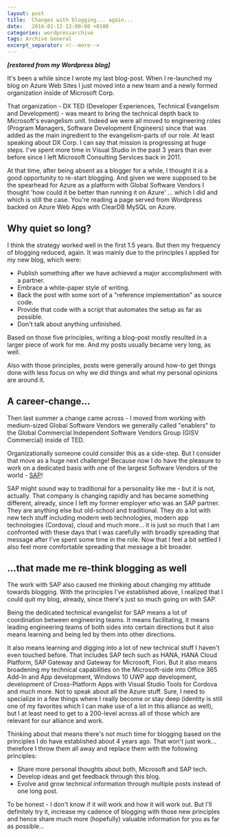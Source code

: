 ```yaml
---
layout: post
title:  Changes with blogging... again...
date:   2016-01-12 12:00:00 +0100
categories: wordpressarchive
tags: Archive General
excerpt_separator: <!--more-->
---
```


***[restored from my Wordpress blog]***

It's been a while since I wrote my last blog-post. When I re-launched my blog on Azure Web Sites I just moved into a new team and a newly formed organization inside of Microsoft Corp.

That organization - DX TED (Developer Experiences, Technical Evangelism and Development) - was meant to bring the technical depth back to Microsoft's evangelism unit. Indeed we were all moved to engineering roles (Program Managers, Software Development Engineers) since that was added as the main ingredient to the evangelism-parts of our role. At least speaking about DX Corp. I can say that mission is progressing at huge steps. I've spent more time in Visual Studio in the past 3 years than ever before since I left Microsoft Consulting Services back in 2011. 

At that time, after being absent as a blogger for a while, I thought it is a good opportunity to re-start blogging. And given we were supposed to be the spearhead for Azure as a platform with Global Software Vendors I thought 'how could it be better than running it on Azure' ... which I did and which is still the case. You're reading a page served from Wordpress backed on Azure Web Apps with ClearDB MySQL on Azure.

<!--more-->

## Why quiet so long?

I think the strategy worked well in the first 1.5 years. But then my frequency of blogging reduced, again. It was mainly due to the principles I applied for my new blog, which were:

* Publish something after we have achieved a major accomplishment with a partner.
* Embrace a white-paper style of writing.
* Back the post with some sort of a "reference implementation" as source code.
* Provide that code with a script that automates the setup as far as possible.
* Don't talk about anything unfinished.

Based on those five principles, writing a blog-post mostly resulted in a larger piece of work for me. And my posts usually became very long, as well. 

Also with those principles, posts were generally around how-to get things done with less focus on why we did things and what my personal opinions are around it.

## A career-change...

Then last summer a change came across - I moved from working with medium-sized Global Software Vendors we generally called "enablers" to the Global Commercial Independent Software Vendors Group (GISV Commercial) inside of TED.

Organizationally someone could consider this as a side-step. But I consider that move as a huge next challenge! Because now I do have the pleasure to work on a dedicated basis with one of the largest Software Vendors of the world - [SAP](www.sap.com)!

SAP might sound way to traditional for a personality like me - but it is not, actually. That company is changing rapidly and has became something different, already, since I left my former employer who was an SAP partner. They are anything else but old-school and traditional. They do a lot with new tech stuff including modern web technologies, modern app technologies (Cordova), cloud and much more... it is just so much that I am confronted with these days that I was carefully with broadly spreading that message after I've spent some time in the role. Now that I feel a bit settled I also feel more comfortable spreading that message a bit broader.

## ...that made me re-think blogging as well

The work with SAP also caused me thinking about changing my attitude towards blogging. With the principles I've established above, I realized that I could quit my blog, already, since there's just so much going on with SAP.

Being the dedicated technical evangelist for SAP means a lot of coordination between engineering teams. It means facilitating, it means leading engineering teams of both sides into certain directions but it also means learning and being led by them into other directions. 

It also means learning and digging into a lot of new technical stuff I haven't even touched before. That includes SAP tech such as HANA, HANA Cloud Platform, SAP Gateway and Gateway for Microsoft, Fiori. But it also means broadening my technical capabilities on the Microsoft-side into Office 365 Add-In and App development, Windows 10 UWP app development, development of Cross-Platform Apps with Visual Studio Tools for Cordova and much more. Not to speak about all the Azure stuff. Sure, I need to specialize in a few things where I really become or stay deep (identity is still one of my favorites which I can make use of a lot in this alliance as well), but I at least need to get to a 200-level across all of those which are relevant for our alliance and work.

Thinking about that means there's not much time for blogging based on the principles I do have established about 4 years ago. That won't just work... therefore I throw them all away and replace them with the following principles:

* Share more personal thoughts about both, Microsoft and SAP tech.
* Develop ideas and get feedback through this blog.
* Evolve and grow technical information through multiple posts instead of one long post.

To be honest - I don't know if it will work and how it will work out. But I'll definitely try it, increase my cadence of blogging with those new principles and hence share much more (hopefully) valuable information for you as far as possible...